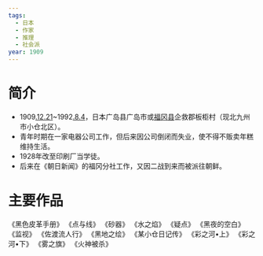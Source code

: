```yaml
---
tags:
  - 日本
  - 作家
  - 推理
  - 社会派
year: 1909
---
```

# 简介

- 1909[.12.21](2024-12-21.md)~1992[.8.4](2024-08-04.md)，日本广岛县广岛市或[福冈县](福冈县.md)企救郡板柜村（现北九州市小仓北区）。
- 青年时期在一家电器公司工作，但后来因公司倒闭而失业，使不得不贩卖年糕维持生活。
- 1928年改至印刷厂当学徒。
- 后来在《朝日新闻》的福冈分社工作，又因二战到来而被派往朝鲜。
# 主要作品

《黑色皮革手册》
《点与线》
《砂器》
《水之焰》
《疑点》
《黑夜的空白》
《监视》
《佐渡流人行》
《黑地之绘》
《某小仓日记传》
《彩之河•上》
《彩之河•下》
《雾之旗》
《火神被杀》